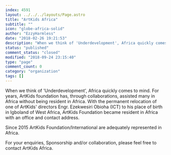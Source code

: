 ```yaml
---
index: 4591
layout: ../../../layouts/Page.astro
title: "ArtKids Africa"
subtitle: ""
icon: "globe-africa-solid"
author: "EzzyHarmless"
date: "2018-02-26 19:21:53"
description: "When we think of 'Underdevelopment', Africa quickly comes to mind. For years, ArtKids foundation has, through collaborations, assisted many in Africa without being resident in Africa. Since 2015 ArtKids Foundation/International are adequately represented in Africa."
status: "published"
comment_status: "closed"
modified: "2018-09-24 23:15:40"
type: "page"
comment_count: 0
category: "organization"
tags: []
---
```


When we think of 'Underdevelopment', Africa quickly comes to mind. For years, ArtKids foundation has, through collaborations, assisted many in Africa without being resident in Africa. With the permanent relocation of one of ArtKids' directors Engr. Ezekwesiri Obioha (ICT) to his place of birth in Igboland of West Africa, ArtKids Foundation became resident in Africa with an office and contact address.

Since 2015 ArtKids Foundation/International are adequately represented in Africa.

For your enquiries, Sponsorship and/or collaboration, please feel free to contact ArtKids Africa.